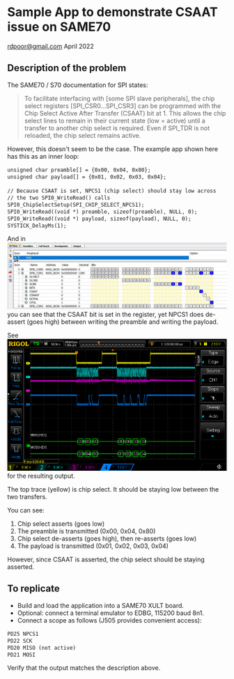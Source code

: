 # Sample App to demonstrate CSAAT issue on SAME70

rdpoor@gmail.com
April 2022

## Description of the problem

The SAME70 / S70 documentation for SPI states:

> To facilitate interfacing with [some SPI slave peripherals], the chip select
> registers [SPI_CSR0...SPI_CSR3] can be programmed with the Chip Select Active
> After Transfer (CSAAT) bit at 1. This allows the chip select lines to remain
> in their current state (low = active) until a transfer to another chip select
> is required. Even if SPI_TDR is not reloaded, the chip select remains active.

However, this doesn't seem to be the case.  The example app shown here has this
as an inner loop:

```
unsigned char preamble[] = {0x00, 0x04, 0x80};
unsigned char payload[] = {0x01, 0x02, 0x03, 0x04};

// Because CSAAT is set, NPCS1 (chip select) should stay low across
// the two SPI0_WriteRead() calls
SPI0_ChipSelectSetup(SPI_CHIP_SELECT_NPCS1);
SPI0_WriteRead((void *) preamble, sizeof(preamble), NULL, 0);
SPI0_WriteRead((void *) payload, sizeof(payload), NULL, 0);
SYSTICK_DelayMs(1);
```

And in ![the register state graphic](./spi0_csr1.jpg) you can see that the CSAAT
bit is set in the register, yet NPCS1 does de-assert (goes high) between writing
the preamble and writing the payload.

See ![the attached scope trace](./rigol.png) for the resulting output.

The top trace (yellow) is chip select. It should be staying low between
the two transfers.

You can see:
1. Chip select asserts (goes low)
2. The preamble is transmitted (0x00, 0x04, 0x80)
3. Chip select de-asserts (goes high), then re-asserts (goes low)
4. The payload is transmitted (0x01, 0x02, 0x03, 0x04)

However, since CSAAT is asserted, the chip select should be staying asserted.

## To replicate

* Build and load the application into a SAME70 XULT board.
* Optional: connect a terminal emulator to EDBG, 115200 baud 8n1.
* Connect a scope as follows (J505 provides convenient access):

```
PD25 NPCS1
PD22 SCK
PD20 MISO (not active)
PD21 MOSI
```

Verify that the output matches the description above.
